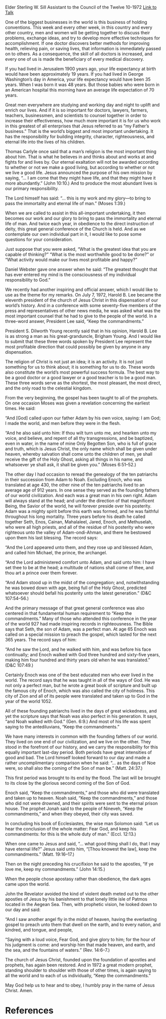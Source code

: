 Elder Sterling W. Sill
Assistant to the Council of the Twelve
10-1972
[Link to Talk](https://www.churchofjesuschrist.org/study/general-conference/1972/10/keep-the-commandments?lang=eng)

One of the biggest businesses in the world is this business of holding conventions. This week and every other week, in this country and every other country, men and women will be getting together to discuss their problems, exchange ideas, and try to develop more effective techniques for accomplishment. If one doctor discovers better methods for improving health, relieving pain, or saving lives, that information is immediately passed on to others. As a consequence, the skill of all doctors is increased, and every one of us is made the beneficiary of every medical discovery.

If you had lived in Jerusalem 1900 years ago, your life expectancy at birth would have been approximately 19 years. If you had lived in George Washington’s day in America, your life expectancy would have been 35 years. When I was born it was 48 years. But those babies who were born in an American hospital this morning have an average life expectation of 70 years.

Great men everywhere are studying and working day and night to uplift and enrich our lives. And if it is so important for doctors, lawyers, farmers, teachers, businessmen, and scientists to counsel together in order to increase their effectiveness, how much more important it is for us who work in this greatest of all enterprises that Jesus referred to as “my Father’s business.” That is the world’s biggest and most important undertaking. It has the responsibility for building integrity, character, righteousness, and eternal life into the lives of his children.

Thomas Carlyle once said that a man’s religion is the most important thing about him. That is what he believes in and thinks about and works at and fights for and lives by. Our eternal exaltation will not be awarded according to whether or not we make a good living, but according to whether or not we live a good life. Jesus announced the purpose of his own mission by saying, “… I am come that they might have life, and that they might have it more abundantly.” (John 10:10.) And to produce the most abundant lives is our primary responsibility.

The Lord himself has said: “… this is my work and my glory—to bring to pass the immortality and eternal life of man.” (Moses 1:39.)

When we are called to assist in this all-important undertaking, it then becomes our work and our glory to bring to pass the immortality and eternal life of man. And twice each year, in obedience to the direct instruction of deity, this great general conference of the Church is held. And as we contemplate our own individual part in it, I would like to pose some questions for your consideration.

Just suppose that you were asked, “What is the greatest idea that you are capable of thinking?” “What is the most worthwhile good to be done?” or “What activity would make our lives most profitable and happy?”

Daniel Webster gave one answer when he said: “The greatest thought that has ever entered my mind is the consciousness of my individual responsibility to God.”

We recently had another inspiring and official answer, which I would like to use as the theme for my remarks. On July 7, 1972, Harold B. Lee became the eleventh president of the church of Jesus Christ in this dispensation of our world’s history. And in a conference with some seventy-five members of the press and representatives of other news media, he was asked what was the most important counsel that he had to give to the people of the world. In a three-word answer, President Lee said, “Keep the commandments.”

President S. Dilworth Young recently said that in his opinion, Harold B. Lee is as strong a man as his great-granduncle, Brigham Young. And I would like to submit that these three words spoken by President Lee represent the most profitable direction that could possibly be given by anyone in any dispensation.

The religion of Christ is not just an idea; it is an activity. It is not just something for us to think about; it is something for us to do. These words also constitute the world’s most powerful success formula. The best way to be a good doctor or a good lawyer or a good teacher is to be a good man. These three words serve as the shortest, the most pleasant, the most direct, and the only road to the celestial kingdom.

From the very beginning, the gospel has been taught to all of the prophets. On one occasion Moses was given a revelation concerning the earliest times. He said:

“And [God] called upon our father Adam by his own voice, saying: I am God; I made the world, and men before they were in the flesh.

“And he also said unto him: If thou wilt turn unto me, and hearken unto my voice, and believe, and repent of all thy transgressions, and be baptized, even in water, in the name of mine Only Begotten Son, who is full of grace and truth, which is Jesus Christ, the only name which shall be given under heaven, whereby salvation shall come unto the children of men, ye shall receive the gift of the Holy Ghost, asking all things in his name, and whatsoever ye shall ask, it shall be given you.” (Moses 6:51–52.)

The other day I had occasion to reread the genealogy of the ten patriarchs in their succession from Adam to Noah. Excluding Enoch, who was translated at age 430, the other nine of the ten patriarchs lived to an average age of 912 years. In one sense they served as the founding fathers of our world civilization. And each was a great man in his own right. Adam will always stand at the head; and under the direction of that magnificent Being, the Savior of the world, he will forever preside over his posterity. Adam was a mighty spirit before this earth was formed, and he was faithful throughout his long mortality. Three years before his death he called together Seth, Enos, Cainan, Mahalaleel, Jared, Enoch, and Methuselah, who were all high priests, and all of the residue of his posterity who were righteous unto the valley of Adam-ondi-Ahman, and there he bestowed upon them his last blessing. The record says:

“And the Lord appeared unto them, and they rose up and blessed Adam, and called him Michael, the prince, the archangel.

“And the Lord administered comfort unto Adam, and said unto him: I have set thee to be at the head; a multitude of nations shall come of thee, and thou art a prince over them forever.

“And Adam stood up in the midst of the congregation; and, notwithstanding he was bowed down with age, being full of the Holy Ghost, predicted whatsoever should befall his posterity unto the latest generation.” (D&C 107:54–56.)

And the primary message of that great general conference was also centered in that fundamental human requirement to “Keep the commandments.” Many of those who attended this conference in the year of the world 927 had made inspiring records in righteousness. The Bible says that Seth, the son of Adam, was a perfect man. At age 65 Enoch was called on a special mission to preach the gospel, which lasted for the next 365 years. The record says of him:

“And he saw the Lord, and he walked with him, and was before his face continually; and Enoch walked with God three hundred and sixty-five years, making him four hundred and thirty years old when he was translated.” (D&C 107:49.)

Certainly Enoch was one of the best educated men who ever lived in the world. The record says that he was taught in all of the ways of God. He was not only a perfect man, but he wrote a great book of scripture and built up the famous city of Enoch, which was also called the city of holiness. This city of Zion and all of its people were translated and taken up to God in the year of the world 1052.

All of these founding patriarchs lived in the days of great wickedness, and yet the scripture says that Noah was also perfect in his generation. It says, “and Noah walked with God.” (Gen. 6:9.) And most of his life was spent saying to the antediluvians, “Keep the commandments.”

We have many interests in common with the founding fathers of our world. They lived on one end of our civilization, and we live on the other. They stood in the forefront of our history, and we carry the responsibility for this equally important last-day period. Both periods have great intensities of good and bad. The Lord himself looked forward to our day and made a rather uncomplimentary comparison when he said: “… as the days of Noe were, so shall also the coming of the Son of man be.” (Matt. 24:37.)

This first period was brought to its end by the flood. The last will be brought to its close by the glorious second coming of the Son of God.

Enoch said, “Keep the commandments,” and those who did were translated and taken up to heaven. Noah said, “Keep the commandments,” and those who did not were drowned, and their spirits were sent to the eternal prison house. The prophet Jonah said to the people of Nineveh, “Keep the commandments,” and when they obeyed, their city was saved.

In concluding his book of Ecclesiastes, the wise man Solomon said: “Let us hear the conclusion of the whole matter: Fear God, and keep his commandments: for this is the whole duty of man.” (Eccl. 12:13.)

When one came to Jesus and said, “… what good thing shall I do, that I may have eternal life?” Jesus said unto him, “[Thou knowest the law], keep the commandments.” (Matt. 19:16–17.)

Then on the night preceding his crucifixion he said to the apostles, “If ye love me, keep my commandments.” (John 14:15.)

When the people chose apostasy rather than obedience, the dark ages came upon the world.

John the Revelator avoided the kind of violent death meted out to the other apostles of Jesus by his banishment to that lonely little isle of Patmos located in the Aegean Sea. Then, with prophetic vision, he looked down to our day and said:

“And I saw another angel fly in the midst of heaven, having the everlasting gospel to preach unto them that dwell on the earth, and to every nation, and kindred, and tongue, and people,

“Saying with a loud voice, Fear God, and give glory to him; for the hour of his judgment is come: and worship him that made heaven, and earth, and the sea, and the fountains of waters.” (Rev. 14:6–7.)

The church of Jesus Christ, founded upon the foundation of apostles and prophets, has again been restored. And in 1972 a great modern prophet, standing shoulder to shoulder with those of other times, is again saying to all the world and to each of us individually, “Keep the commandments.”

May God help us to hear and to obey, I humbly pray in the name of Jesus Christ. Amen.

# References
